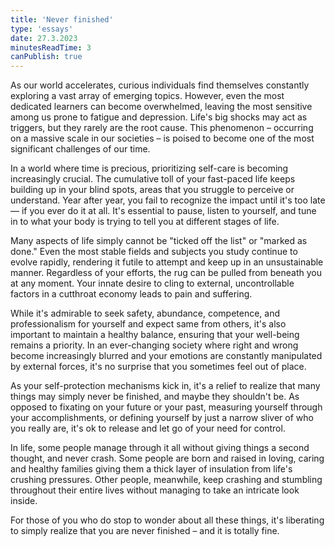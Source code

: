 ```yaml
---
title: 'Never finished'
type: 'essays'
date: 27.3.2023
minutesReadTime: 3
canPublish: true
---
```


As our world accelerates, curious individuals find themselves constantly exploring a vast array of emerging topics. However, even the most dedicated learners can become overwhelmed, leaving the most sensitive among us prone to fatigue and depression. Life's big shocks may act as triggers, but they rarely are the root cause. This phenomenon – occurring on a massive scale in our societies – is poised to become one of the most significant challenges of our time.

In a world where time is precious, prioritizing self-care is becoming increasingly crucial. The cumulative toll of your fast-paced life keeps building up in your blind spots, areas that you struggle to perceive or understand. Year after year, you fail to recognize the impact until it's too late — if you ever do it at all. It's essential to pause, listen to yourself, and tune in to what your body is trying to tell you at different stages of life. 

Many aspects of life simply cannot be "ticked off the list" or "marked as done." Even the most stable fields and subjects you study continue to evolve rapidly, rendering it futile to attempt and keep up in an unsustainable manner. Regardless of your efforts, the rug can be pulled from beneath you at any moment. Your innate desire to cling to external, uncontrollable factors in a cutthroat economy leads to pain and suffering.

While it's admirable to seek safety, abundance, competence, and professionalism for yourself and expect same from others, it's also important to maintain a healthy balance, ensuring that your well-being remains a priority. In an ever-changing society where right and wrong become increasingly blurred and your emotions are constantly manipulated by external forces, it's no surprise that you sometimes feel out of place.

As your self-protection mechanisms kick in, it's a relief to realize that many things may simply never be finished, and maybe they shouldn't be. As opposed to fixating on your future or your past, measuring yourself through your accomplishments, or defining yourself by just a narrow sliver of who you really are, it's ok to release and let go of your need for control.

In life, some people manage through it all without giving things a second thought, and never crash. Some people are born and raised in loving, caring and healthy families giving them a thick layer of insulation from life's crushing pressures. Other people, meanwhile, keep crashing and stumbling throughout their entire lives without managing to take an intricate look inside.

For those of you who do stop to wonder about all these things, it's liberating to simply realize that you are never finished – and it is totally fine.

